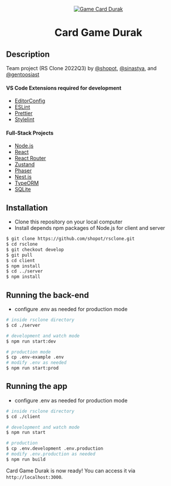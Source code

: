 <p align="center">
  <a href="https://github.com/shopot/rsclone">
  <img src="https://user-images.githubusercontent.com/1072928/221486013-6a73a77c-6892-4b5b-bdd2-04c6f1bf0027.png" alt="Game Card Durak">
  </a>
</p>

<h1 align="center">Card Game Durak</h1>

## Description

Team project (RS Clone 2022Q3) by [@shopot](https://github.com/shopot), [@sinastya](https://github.com/sinastya/), and [@gentoosiast](https://github.com/gentoosiast/)

#### VS Code Extensions required for development

- [EditorConfig](https://marketplace.visualstudio.com/items?itemName=EditorConfig.EditorConfig)
- [ESLint](https://marketplace.visualstudio.com/items?itemName=dbaeumer.vscode-eslint)
- [Prettier](https://marketplace.visualstudio.com/items?itemName=esbenp.prettier-vscode)
- [Stylelint](https://marketplace.visualstudio.com/items?itemName=stylelint.vscode-stylelint)

#### Full-Stack Projects

- [Node.js](https://nodejs.org)
- [React](https://reactjs.org)
- [React Router](https://reactrouter.com)
- [Zustand](https://github.com/pmndrs/zustand)
- [Phaser](https://phaser.io/)
- [Nest.js](http://nodejs.org/)
- [TypeORM](https://typeorm.io/)
- [SQLite](https://www.sqlite.org)

## Installation

- Clone this repository on your local computer
- Install depends npm packages of Node.js for client and server

```bash
$ git clone https://github.com/shopot/rsclone.git
$ cd rsclone
$ git checkout develop
$ git pull
$ cd client
$ npm install
$ cd ../server
$ npm install
```

## Running the back-end

- configure .env as needed for production mode

```bash
# inside rsclone directory
$ cd ./server

# development and watch mode
$ npm run start:dev

# production mode
$ cp .env-example .env
# modify .env as needed
$ npm run start:prod
```

## Running the app

- configure .env as needed for production mode

```bash
# inside rsclone directory
$ cd ./client

# development and watch mode
$ npm run start

# production
$ cp .env.development .env.production
# modify .env.production as needed
$ npm run build
```

Card Game Durak is now ready! You can access it via `http://localhost:3000`.
